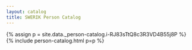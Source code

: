 ```yaml
---
layout: catalog
title: SWERIK Person Catalog
---
```

{% assign p = site.data._person-catalog.i-RJ83sTtQ8c3R3VD4B55j8P %}
{% include person-catalog.html p=p %}

